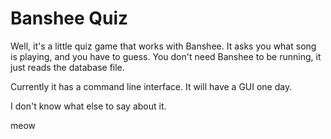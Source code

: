 # Banshee Quiz

Well, it's a little quiz game that works with Banshee. It asks you what song is playing, and you have to guess. You don't need Banshee to be running, it just reads the database file.

Currently it has a command line interface. It will have a GUI one day.

I don't know what else to say about it.

meow
